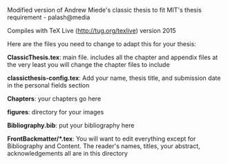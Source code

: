 Modified version of Andrew Miede's classic thesis to fit MIT's thesis requirement - palash@media

Compiles with TeX Live (http://tug.org/texlive) version 2015

Here are the files you need to change to adapt this for your thesis:

**ClassicThesis.tex**: main file. includes all the chapter and appendix files at 
the very least you will change the chapter files to include

**classicthesis-config.tex**: Add your name,  thesis title, and submission date in the personal fields section

**Chapters**: your chapters go here

**figures**: directory for your images

**Bibliography.bib**: put your bibliography here

**FrontBackmatter/*.tex**: You will want to edit everything except for Bibliography 
and Content. The reader's names, titles, your abstract, acknowledgements all are in 
this directory

